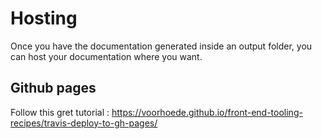 # Hosting

Once you have the documentation generated inside an output folder, you can host your documentation where you want.

## Github pages

Follow this gret tutorial : https://voorhoede.github.io/front-end-tooling-recipes/travis-deploy-to-gh-pages/
